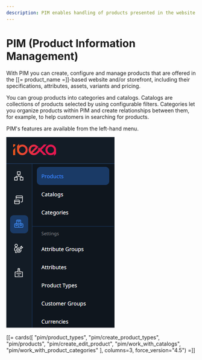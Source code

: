```yaml
---
description: PIM enables handling of products presented in the website and offered in the storefront, including their specifications and pricing.
---
```


# PIM (Product Information Management)

With PIM you can create, configure and manage products that are offered in the [[= product_name =]]-based website and/or storefront, including their specifications, attributes, assets, variants and pricing.

You can group products into categories and catalogs.
Catalogs are collections of products selected by using configurable filters.
Categories let you organize products within PIM and create relationships between them, for example, to help customers in searching for products.

PIM's features are available from the left-hand menu.

![PIM in the menu](img/catalog_menu.png "PIM in the menu")

[[= cards([
    "pim/product_types",
    "pim/create_product_types",
    "pim/products",
    "pim/create_edit_product",
    "pim/work_with_catalogs",
    "pim/work_with_product_categories"
], columns=3, force_version="4.5") =]] 